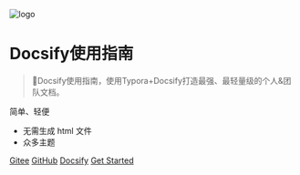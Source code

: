 <!-- _coverpage.md -->
![logo](https://docsify.js.org/_media/icon.svg)

# Docsify使用指南 

> 💪Docsify使用指南，使用Typora+Docsify打造最强、最轻量级的个人&团队文档。

 简单、轻便
- 无需生成 html 文件
- 众多主题


[Gitee](https://gitee.com/librarycodes/docsify-low-cost-model)
[GitHub](https://gitee.com/librarycodes/docsify-low-cost-model)
[Docsify](https://docsify.js.org/#/)
[Get Started](README.md)